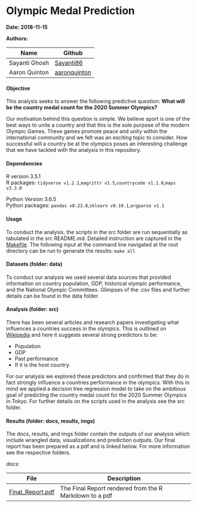 # Olympic Medal Prediction
**Date: 2018-11-15**  

**Authors:**

|Name| Github|
|---|---|
|Sayanti Ghosh|[Sayanti86](https://github.com/Sayanti86)|
|Aaron Quinton| [aaronquinton](https://github.com/aaronquinton)|  


#### Objective
This analysis seeks to answer the following predictive question: **What will be the country medal count for the 2020 Summer Olympics?**

Our motivation behind this question is simple. We believe sport is one of the best ways to unite a country and that this is the sole purpose of the modern Olympic Games. These games promote peace and unity within the international community and we felt was an exciting topic to consider. How successful will a country be at the olympics poses an interesting challenge that we have tackled with the analysis in this repository.

#### Dependencies
R version 3.5.1  
R packages: `tidyverse v1.2.1`,`magrittr v1.5`,`countrycode v1.1.0`,`maps v3.3.0`  

Python Version 3.6.5  
Python packages: `pandas v0.23.0`,`sklearn v0.19.1`,`argparse v1.1`


#### Usage

To conduct the analysis, the scripts in the src folder are run sequentially as tabulated in the src README.md. Detailed instruction are captured in the [Makefile](https://github.com/aaronquinton/DSCI_522_OlympicMedalPrediction/blob/master/Makefile). The following input at the command line navigated at the root directory can be run to generate the results: `make all`



#### Datasets (folder: data)

To conduct our analysis we used several data sources that provided information on country population, GDP, historical olympic performance, and the National Olympic Committees. Glimpses of the .csv files and further details can be found in the data folder.


#### Analysis (folder: src)

There has been several articles and research papers investigating what influences a countries success in the olympics. This is outlined on [Wikipedia](https://en.wikipedia.org/wiki/Olympic_medal_table#Population-size,_resources-per-person_and_multivariate_prediction_models_and_ratings) and here it suggests several strong predictors to be:  
- Population
- GDP
- Past performance
- If it is the host country.

For our analysis we explored these predictors and confirmed that they do in fact strongly influence a countries performance in the olympics. With this in mind we applied a decision tree regression model to take on the ambitious goal of predicting the country medal count for the 2020 Summer Olympics in Tokyo. For further details on the scripts used in the analysis see the src folder.


#### Results (folder: docs, results, imgs)

The docs, results, and imgs folder contain the outputs of our analysis which include wrangled data, visualizations and prediction outputs. Our final report has been prepared as a pdf and is linked below. For more information see the respective folders.

*docs:*

|File|Description|
|---|---|
|[Final_Report.pdf](https://github.com/UBC-MDS/DSCI_522_OlympicMedalPrediction/blob/master/docs/Final_Report.pdf)| The Final Report rendered from the R Markdown to a pdf |
<br>
